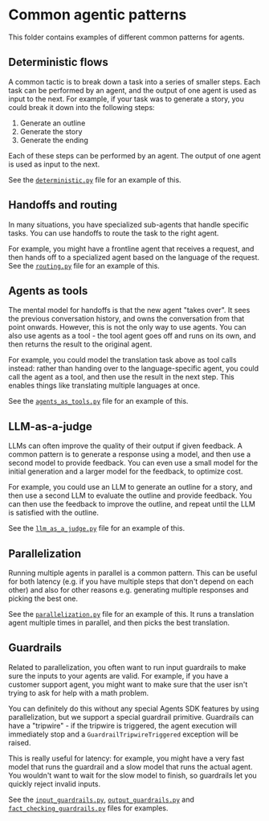 # Common agentic patterns

This folder contains examples of different common patterns for agents.

## Deterministic flows

A common tactic is to break down a task into a series of smaller steps. Each task can be performed by an agent, and the output of one agent is used as input to the next. For example, if your task was to generate a story, you could break it down into the following steps:

1. Generate an outline
2. Generate the story
3. Generate the ending

Each of these steps can be performed by an agent. The output of one agent is used as input to the next.

See the [`deterministic.py`](./deterministic.py) file for an example of this.

## Handoffs and routing

In many situations, you have specialized sub-agents that handle specific tasks. You can use handoffs to route the task to the right agent.

For example, you might have a frontline agent that receives a request, and then hands off to a specialized agent based on the language of the request.
See the [`routing.py`](./routing.py) file for an example of this.

## Agents as tools

The mental model for handoffs is that the new agent "takes over". It sees the previous conversation history, and owns the conversation from that point onwards. However, this is not the only way to use agents. You can also use agents as a tool - the tool agent goes off and runs on its own, and then returns the result to the original agent.

For example, you could model the translation task above as tool calls instead: rather than handing over to the language-specific agent, you could call the agent as a tool, and then use the result in the next step. This enables things like translating multiple languages at once.

See the [`agents_as_tools.py`](./agents_as_tools.py) file for an example of this.

## LLM-as-a-judge

LLMs can often improve the quality of their output if given feedback. A common pattern is to generate a response using a model, and then use a second model to provide feedback. You can even use a small model for the initial generation and a larger model for the feedback, to optimize cost.

For example, you could use an LLM to generate an outline for a story, and then use a second LLM to evaluate the outline and provide feedback. You can then use the feedback to improve the outline, and repeat until the LLM is satisfied with the outline.

See the [`llm_as_a_judge.py`](./llm_as_a_judge.py) file for an example of this.

## Parallelization

Running multiple agents in parallel is a common pattern. This can be useful for both latency (e.g. if you have multiple steps that don't depend on each other) and also for other reasons e.g. generating multiple responses and picking the best one.

See the [`parallelization.py`](./parallelization.py) file for an example of this. It runs a translation agent multiple times in parallel, and then picks the best translation.

## Guardrails

Related to parallelization, you often want to run input guardrails to make sure the inputs to your agents are valid. For example, if you have a customer support agent, you might want to make sure that the user isn't trying to ask for help with a math problem.

You can definitely do this without any special Agents SDK features by using parallelization, but we support a special guardrail primitive. Guardrails can have a "tripwire" - if the tripwire is triggered, the agent execution will immediately stop and a `GuardrailTripwireTriggered` exception will be raised.

This is really useful for latency: for example, you might have a very fast model that runs the guardrail and a slow model that runs the actual agent. You wouldn't want to wait for the slow model to finish, so guardrails let you quickly reject invalid inputs.

See the [`input_guardrails.py`](./input_guardrails.py), [`output_guardrails.py`](./output_guardrails.py) and [`fact_checking_guardrails.py`](./fact_checking_guardrails.py) files for examples.
